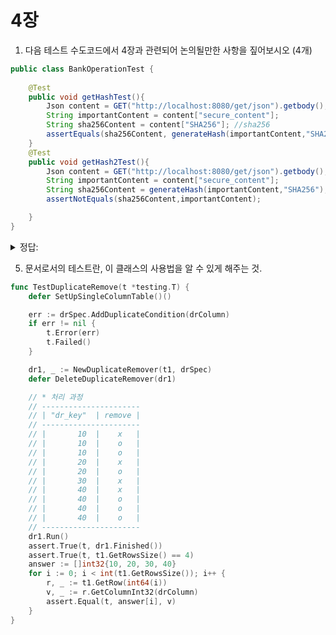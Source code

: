 # 4장

1. 다음 테스트 수도코드에서 4장과 관련되어 논의될만한 사항을 짚어보시오 (4개)

```java
public class BankOperationTest {
    
    @Test
    public void getHashTest(){
        Json content = GET("http://localhost:8080/get/json").getbody(); //대충 GET
        String importantContent = content["secure_content"];
        String sha256Content = content["SHA256"]; //sha256
        assertEquals(sha256Content, generateHash(importantContent,"SHA256"));
    }
    @Test
    public void getHash2Test(){
        Json content = GET("http://localhost:8080/get/json").getbody(); //대충 GET
        String importantContent = content["secure_content"];
        String sha256Content = generateHash(importantContent,"SHA256");
        assertNotEquals(sha256Content,importantContent);

    }
}
```

<details>
<summary> 정답: </summary>
* 비용이 비싼 sha256 해시값 계산, API요청을 매번 하는 대신 한번에 모든 비싼 operation을 진행하는 것이 좋겠다.<br/> 
    - Junit4의 `@BeforeClass`와 동일하게, Junit5에서 `@BeforeAll`을 사용해서 초기화를하는 것이 좋겠다 <br/>
* 메서드 이름을 given, when, then 형식으로 바꾸는 것이 좋겠다. <br/>
    * 보통 when, then <br/>
* Arrange와 Act와 Assert를 각각 \n으로 분리시켜두는 것이 좋겠다. <br/>
* generateHash같은 private 메서드까지 테스트가 되어야 하는지 잘 생각해보는 것이 좋겠다. <br/>
    * 내부의 세부 사항을 테스트 하는 것은, 깨진 테스트를 변경할 때마다 복구해야 함을 의미하는데, 리팩토링을 줄이게 하는 이유가 된다. <br/>
    * private 메서드를 테스트하고 싶다면 새로 `HashClass`를 제작해서 해당 클래스의 public 메서드로 `generateHash`를 제작하는 것이 좋겠다. <br/>
    * private 메서드가 테스트할만큼 중요하거나 복잡해졌다면 SRP(single responsibility principle)을 위반한 경우가 많을 것. <br/>
</details>

5. 문서로서의 테스트란, 이 클래스의 사용법을 알 수 있게 해주는 것. 
```go
func TestDuplicateRemove(t *testing.T) {
	defer SetUpSingleColumnTable()()

	err := drSpec.AddDuplicateCondition(drColumn)
	if err != nil {
		t.Error(err)
		t.Failed()
	}

	dr1, _ := NewDuplicateRemover(t1, drSpec)
	defer DeleteDuplicateRemover(dr1)

	// * 처리 과정
	// ----------------------
	// | "dr_key"  | remove |
	// ----------------------
	// |       10  |    x   |
	// |       10  |    o   |
	// |       10  |    o   |
	// |       20  |    x   |
	// |       20  |    o   |
	// |       30  |    x   |
	// |       40  |    x   |
	// |       40  |    o   |
	// |       40  |    o   |
	// |       40  |    o   |
	// ----------------------
	dr1.Run()
	assert.True(t, dr1.Finished())
	assert.True(t, t1.GetRowsSize() == 4)
	answer := []int32{10, 20, 30, 40}
	for i := 0; i < int(t1.GetRowsSize()); i++ {
		r, _ := t1.GetRow(int64(i))
		v, _ := r.GetColumnInt32(drColumn)
		assert.Equal(t, answer[i], v)
	}
}
```
